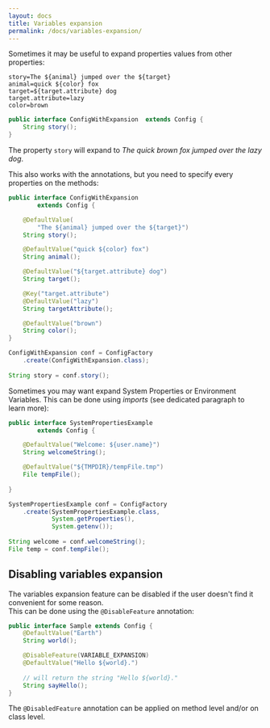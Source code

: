 ```yaml
---
layout: docs
title: Variables expansion
permalink: /docs/variables-expansion/
---
```


Sometimes it may be useful to expand properties values from other properties:

```properties
story=The ${animal} jumped over the ${target}
animal=quick ${color} fox
target=${target.attribute} dog
target.attribute=lazy
color=brown
```

```java
public interface ConfigWithExpansion  extends Config {
    String story();
}
```

The property `story` will expand to *The quick brown fox jumped over the lazy
 dog*.

This also works with the annotations, but you need to specify every properties 
on the methods:

```java
public interface ConfigWithExpansion
        extends Config {

    @DefaultValue(
        "The ${animal} jumped over the ${target}")
    String story();

    @DefaultValue("quick ${color} fox")
    String animal();

    @DefaultValue("${target.attribute} dog")
    String target();

    @Key("target.attribute")
    @DefaultValue("lazy")
    String targetAttribute();

    @DefaultValue("brown")
    String color();
}

ConfigWithExpansion conf = ConfigFactory
    .create(ConfigWithExpansion.class);
    
String story = conf.story();
```

Sometimes you may want expand System Properties or Environment Variables.
This can be done using *imports* (see dedicated paragraph to learn more):

```java
public interface SystemPropertiesExample 
        extends Config {

    @DefaultValue("Welcome: ${user.name}")
    String welcomeString();

    @DefaultValue("${TMPDIR}/tempFile.tmp")
    File tempFile();
    
}

SystemPropertiesExample conf = ConfigFactory
    .create(SystemPropertiesExample.class, 
            System.getProperties(), 
            System.getenv());
            
String welcome = conf.welcomeString();
File temp = conf.tempFile();
```


Disabling variables expansion
-----------------------------

The variables expansion feature can be disabled if the user doesn't find it 
convenient for some reason.  
This can be done using the `@DisableFeature` annotation:

```java
public interface Sample extends Config {
    @DefaultValue("Earth")
    String world();

    @DisableFeature(VARIABLE_EXPANSION)
    @DefaultValue("Hello ${world}.")
    
    // will return the string "Hello ${world}."
    String sayHello(); 
}

```

The `@DisabledFeature` annotation can be applied on method level and/or on 
class level.


